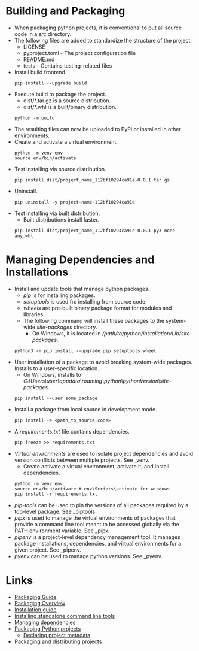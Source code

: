 # Building and Packaging
- When packaging python projects, it is conventional to put all source code in a
  *src* directory.
- The following files are added to standardize the structure of the project.
  - LICENSE
  - pyproject.toml - The project configuration file
  - README.md
  - tests - Contains testing-related files
- Install build frontend
  ```
  pip install --upgrade build
  ```
- Execute build to package the project.
  - dist/*.tar.gz is a source distribution.
  - dist/*.whl is a built/binary distribution.
  ```
  python -m build
  ```
- The resulting files can now be uploaded to PyPi or installed in other
  environments.
- Create and activate a virtual environment.
  ```
  python -m venv env
  source env/bin/activate
  ```
- Test installing via source distribution.
  ```
  pip install dist/project_name_112bf10294ca91e-0.0.1.tar.gz
  ```
- Uninstall.
  ```
  pip uninstall -y project-name-112bf10294ca91e
  ```
- Test installing via built distribution.
  - Built distributions install faster.
  ```
  pip install dist/project_name_112bf10294ca91e-0.0.1-py3-none-any.whl
  ```

# Managing Dependencies and Installations
- Install and update tools that manage python packages.
  - *pip* is for installing packages.
  - *setuptools* is used fro installing from source code.
  - *wheels* are pre-built binary package format for modules and libraries.
  - The following command will install these packages to the system-wide
    *site-packages* directory.
    - On Windows, it is located in */path/to/python/installation/Lib/site-packages*.
  ```
  python3 -m pip install --upgrade pip setuptools wheel
  ```
- User installation of a package to avoid breaking system-wide packages.
  Installs to a user-specific location.
  - On Windows, installs to *C:\Users\user\appdata\roaming\python\pythonVersion\site-packages*.
  ```
  pip install --user some_package
  ```
- Install a package from local source in development mode.
  ```
  pip install -e <path_to_source_code>
  ```
- A *requirements.txt* file contains dependencies.
  ```
  pip freeze >> requirements.txt
  ```
- *Virtual environments* are used to isolate project dependencies and avoid
  version conflicts between multiple projects. See _venv.
  - Create activate a virtual environment, activate it, and install dependencies.
  ```
  python -m venv env
  source env/bin/activate # env\Scripts\activate for windows
  pip install -r requirements.txt
  ```
- *pip-tools* can be used to pin the versions of all packages required by a
  top-level package. See _piptools.
- *pipx* is used to manage the virtual environments of packages that provide a
  command line tool meant to be accessed globally via the PATH environment
  variable. See _pipx. 
- *pipenv* is a project-level dependency management tool. It manages package
  installations, dependencies, and virtual environments for a given project. See
  _pipenv.
- *pyenv* can be used to manage python versions. See _pyenv.

# Links
- [Packaging Guide](https://packaging.python.org/en/latest/)
- [Packaging Overview](https://packaging.python.org/en/latest/overview/)
- [Installation guide](https://packaging.python.org/en/latest/tutorials/installing-packages/)
- [Installing standalone command line tools](https://packaging.python.org/en/latest/guides/installing-stand-alone-command-line-tools/)
- [Managing dependencies](https://packaging.python.org/en/latest/tutorials/managing-dependencies/#managing-dependencies)
- [Packaging Python projects](https://packaging.python.org/en/latest/tutorials/packaging-projects/#)
  - [Declaring project metadata](https://packaging.python.org/en/latest/specifications/declaring-project-metadata/#declaring-project-metadata)
- [Packaging and distributing projects](https://packaging.python.org/en/latest/guides/distributing-packages-using-setuptools/#distributing-packages)